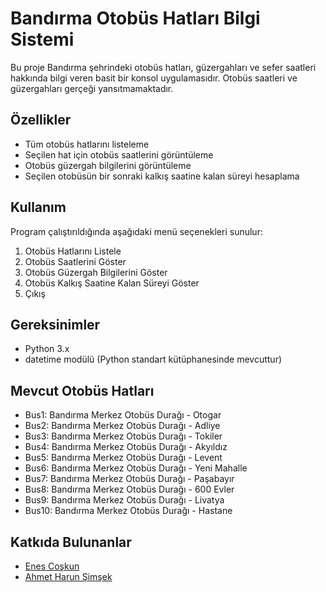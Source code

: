 # Bandırma Otobüs Hatları Bilgi Sistemi

Bu proje Bandırma şehrindeki otobüs hatları, güzergahları ve sefer saatleri hakkında bilgi veren basit bir konsol uygulamasıdır. Otobüs saatleri ve güzergahları gerçeği yansıtmamaktadır.

## Özellikler

- Tüm otobüs hatlarını listeleme
- Seçilen hat için otobüs saatlerini görüntüleme
- Otobüs güzergah bilgilerini görüntüleme
- Seçilen otobüsün bir sonraki kalkış saatine kalan süreyi hesaplama

## Kullanım

Program çalıştırıldığında aşağıdaki menü seçenekleri sunulur:

1. Otobüs Hatlarını Listele
2. Otobüs Saatlerini Göster
3. Otobüs Güzergah Bilgilerini Göster
4. Otobüs Kalkış Saatine Kalan Süreyi Göster
5. Çıkış


## Gereksinimler

- Python 3.x
- datetime modülü (Python standart kütüphanesinde mevcuttur)

## Mevcut Otobüs Hatları

- Bus1: Bandırma Merkez Otobüs Durağı - Otogar
- Bus2: Bandırma Merkez Otobüs Durağı - Adliye
- Bus3: Bandırma Merkez Otobüs Durağı - Tokiler
- Bus4: Bandırma Merkez Otobüs Durağı - Akyıldız
- Bus5: Bandırma Merkez Otobüs Durağı - Levent
- Bus6: Bandırma Merkez Otobüs Durağı - Yeni Mahalle
- Bus7: Bandırma Merkez Otobüs Durağı - Paşabayır
- Bus8: Bandırma Merkez Otobüs Durağı - 600 Evler
- Bus9: Bandırma Merkez Otobüs Durağı - Livatya
- Bus10: Bandırma Merkez Otobüs Durağı - Hastane

## Katkıda Bulunanlar

- [Enes Coşkun](https://github.com/enscskn)
- [Ahmet Harun Şimşek](https://github.com/aharuns)
